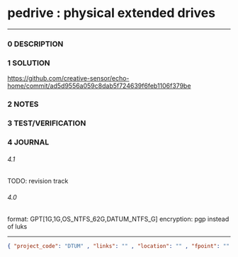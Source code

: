 # pedrive : physical extended drives
--------------------------------
### 0 DESCRIPTION


### 1 SOLUTION

https://github.com/creative-sensor/echo-home/commit/ad5d9556a059c8dab5f724639f6feb1106f379be

### 2 NOTES


### 3 TEST/VERIFICATION


### 4 JOURNAL

###### 4.1

TODO: revision track

###### 4.0

format: GPT[1G,1G,OS_NTFS_62G,DATUM_NTFS_G]
encryption: pgp instead of luks

--------------------------------
```json
{ "project_code": "DTUM" , "links": "" , "location": "" , "fpoint": "" }
```
